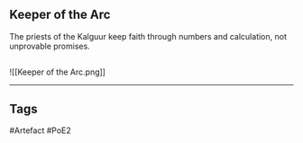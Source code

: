 ## Keeper of the Arc
The priests of the Kalguur keep faith through numbers
and calculation, not unprovable promises.
##
![[Keeper of the Arc.png]]

---
## Tags
#Artefact
#PoE2